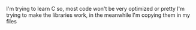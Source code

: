 I'm trying to learn C so, most code won't be very optimized or pretty
I'm trying to make the libraries work, in the meanwhile I'm copying them in my files
